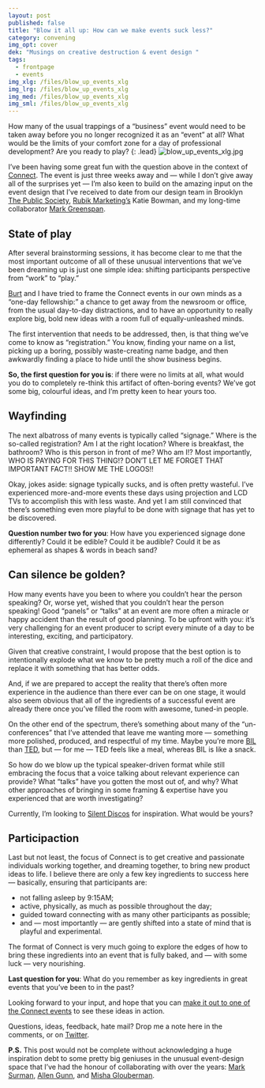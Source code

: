 ```yaml
---
layout: post
published: false
title: "Blow it all up: How can we make events suck less?"
category: convening
img_opt: cover
dek: "Musings on creative destruction & event design "
tags: 
  - frontpage
  - events
img_xlg: /files/blow_up_events_xlg
img_lrg: /files/blow_up_events_xlg
img_med: /files/blow_up_events_xlg
img_sml: /files/blow_up_events_xlg
---
```


How many of the usual trappings of a “business” event would need to be taken away before you no longer recognized it as an “event” at all? What would be the limits of your comfort zone for a day of professional development? Are you ready to play?
{: .lead}
![blow_up_events_xlg.jpg]({{site.baseurl}}/files/blow_up_events_xlg.jpg)

I’ve been having some great fun with the question above in the context of [Connect](http://connect.hackshackers.com/). The event is just three weeks away and — while I don’t give away all of the surprises yet — I’m also keen to build on the amazing input on the event design that I’ve received to date from our design team in Brooklyn [The Public Society](http://thepublicsociety.com/), [Rubik Marketing’s](http://www.rubikmarketing.com/) Katie Bowman, and my long-time collaborator [Mark Greenspan](http://markgreenspan.com).

## State of play
After several brainstorming sessions, it has become clear to me that the most important outcome of all of these unusual interventions that we’ve been dreaming up is just one simple idea: shifting participants perspective from “work” to “play.”

[Burt](http://www.burtherman.com/) and I have tried to frame the Connect events in our own minds as a “one-day fellowship:” a chance to get away from the newsroom or office, from the usual day-to-day distractions, and to have an opportunity to really explore big, bold new ideas with a room full of equally-unleashed minds.

The first intervention that needs to be addressed, then, is that thing we’ve come to know as “registration.” You know, finding your name on a list, picking up a boring, possibly waste-creating name badge, and then awkwardly finding a place to hide until the show business begins.

**So, the first question for you is**: if there were no limits at all, what would you do to completely re-think this artifact of often-boring events? We’ve got some big, colourful ideas, and I’m pretty keen to hear yours too.

## Wayfinding
The next albatross of many events is typically called “signage.” Where is the so-called registration? Am I at the right location? Where is breakfast, the bathroom? Who is this person in front of me? Who am I!? Most importantly, WHO IS PAYING FOR THIS THING!? DON’T LET ME FORGET THAT IMPORTANT FACT!! SHOW ME THE LOGOS!!

Okay, jokes aside: signage typically sucks, and is often pretty wasteful. I’ve experienced more-and-more events these days using projection and LCD TVs to accomplish this with less waste. And yet I am still convinced that there’s something even more playful to be done with signage that has yet to be discovered.

**Question number two for you**: How have you experienced signage done differently? Could it be edible? Could it be audible? Could it be as ephemeral as shapes & words in beach sand?

## Can silence be golden?
How many events have you been to where you couldn’t hear the person speaking? Or, worse yet, wished that you couldn’t hear the person speaking! Good “panels” or “talks” at an event are more often a miracle or happy accident than the result of good planning. To be upfront with you: it’s very challenging for an event producer to script every minute of a day to be interesting, exciting, and participatory. 

Given that creative constraint, I would propose that the best option is to intentionally explode what we know to be pretty much a roll of the dice and replace it with something that has better odds.

And, if we are prepared to accept the reality that there’s often more experience in the audience than there ever can be on one stage, it would also seem obvious that all of the ingredients of a successful event are already there once you’ve filled the room with awesome, tuned-in people.

On the other end of the spectrum, there’s something about many of the “un-conferences” that I’ve attended that leave me wanting more — something more polished, produced, and respectful of my time. Maybe you’re more [BIL](http://bilconference.com/) than [TED](http://www.ted.com/), but — for me — TED feels like a meal, whereas BIL is like a snack.

So how do we blow up the typical speaker-driven format while still embracing the focus that a voice talking about relevant experience can provide? What “talks” have you gotten the most out of, and why? What other approaches of bringing in some framing & expertise have you experienced that are worth investigating?

Currently, I’m looking to [Silent Discos](https://en.wikipedia.org/wiki/Silent_disco) for inspiration. What would be yours?

## Participaction
Last but not least, the focus of Connect is to get creative and passionate individuals working together, and dreaming together, to bring new product ideas to life. I believe there are only a few key ingredients to success here — basically, ensuring that participants are:

* not falling asleep by 9:15AM;
* active, physically, as much as possible throughout the day;
* guided toward connecting with as many other participants as possible;
* and — most importantly — are gently shifted into a state of mind that is playful and experimental.

The format of Connect is very much going to explore the edges of how to bring these ingredients into an event that is fully baked, and — with some luck — very nourishing.

**Last question for you**: What do you remember as key ingredients in great events that you’ve been to in the past?

Looking forward to your input, and hope that you can [make it out to one of the Connect events](http://connect.hackshackers.com/) to see these ideas in action.

Questions, ideas, feedback, hate mail? Drop me a note here in the comments, or on [Twitter](https://twitter.com/phillipadsmith).

**P.S.** This post would not be complete without acknowledging a huge inspiration debt to some pretty big geniuses in the unusual event-design space that I’ve had the honour of collaborating with over the years: [Mark Surman](https://commonspace.wordpress.com/about/), [Allen Gunn](https://aspirationtech.org/about/people/gunner), and [Misha Glouberman](http://www.collective-intelligence.ca/index.php/about-misha-glouberman-45709).


